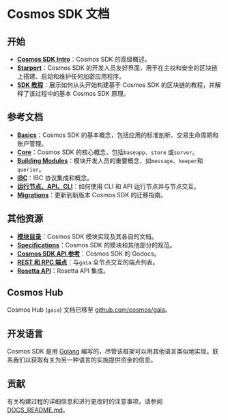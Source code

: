 <!--
layout: homepage
title: Cosmos SDK Documentation
description: Cosmos SDK is the world’s most popular framework for building application-specific blockchains.
sections:
  - title: Introduction
    desc: High-level overview of the Cosmos SDK.
    url: /intro/overview.html
    icon: introduction
  - title: Basics
    desc: Anatomy of a blockchain, transaction lifecycle, accounts and more.
    icon: basics
    url: /basics/app-anatomy.html
  - title: Core Concepts
    desc: Read about the core concepts like baseapp, the store, or the server.
    icon: core
    url: /core/baseapp.html
  - title: Building Modules
    desc: Discover how to build modules for the Cosmos SDK.
    icon: modules
    url: /building-modules/intro.html
  - title: Running a Node
    desc: Running and interacting with nodes using the CLI and API.
    icon: interfaces
    url: /run-node/
  - title: Modules
    desc: Explore existing modules to build your application with.
    icon: specifications
    url: /modules/
stack:
  - title: Cosmos Hub
    desc: The first of thousands of interconnected blockchains on the Cosmos Network.
    color: "#BA3FD9"
    label: hub
    url: http://hub.cosmos.network
  - title: Tendermint Core
    desc: The leading BFT engine for building blockchains, powering Cosmos SDK.
    color: "#00BB00"
    label: core
    url: http://docs.tendermint.com
footer:
  newsletter: false
aside: false
-->

# Cosmos SDK 文档

## 开始

- **[Cosmos SDK Intro](./intro/overview.md)**：Cosmos SDK 的高级概述。
- **[Starport](https://docs.starport.network/)**：Cosmos SDK 的开发人员友好界面，用于在主权和安全的区块链上搭建、启动和维护任何加密应用程序。
- **[SDK 教程](https://tutorials.cosmos.network/)**：展示如何从头开始构建基于 Cosmos SDK 的区块链的教程，并解释了该过程中的基本 Cosmos SDK 原理。

## 参考文档

- **[Basics](./basics/)**：Cosmos SDK 的基本概念，包括应用的标准剖析、交易生命周期和账户管理。
- **[Core](./core/)**：Cosmos SDK 的核心概念，包括`baseapp`、`store` 或`server`。
- **[Building Modules](./building-modules/)**：模块开发人员的重要概念，如`message`、`keeper`和`querier`。
- **[IBC](./ibc/)**：IBC 协议集成和概念。
- **[运行节点、API、CLI](./run-node/)**：如何使用 CLI 和 API 运行节点并与节点交互。
- **[Migrations](./migrations/)**：更新到新版本 Cosmos SDK 的迁移指南。

## 其他资源

- **[模块目录](../x/)**：Cosmos SDK 模块实现及其各自的文档。
- **[Specifications](./spec/)**：Cosmos SDK 的模块和其他部分的规范。
- **[Cosmos SDK API 参考](https://godoc.org/github.com/cosmos/cosmos-sdk)**：Cosmos SDK 的 Godocs。
- **[REST 和 RPC 端点](https://cosmos.network/rpc/)**：与`gaia` 全节点交互的端点列表。
- **[Rosetta API](./run-node/rosetta.md)**：Rosetta API 集成。

## Cosmos Hub

Cosmos Hub (`gaia`) 文档已移至 [github.com/cosmos/gaia](https://github.com/cosmos/gaia/tree/master/docs)。

## 开发语言

Cosmos SDK 是用 [Golang](https://golang.org/) 编写的，尽管该框架可以用其他语言类似地实现。联系我们以获取有关为另一种语言的实施提供资金的信息。

## 贡献

有关构建过程的详细信息和进行更改时的注意事项，请参阅 [DOCS_README.md](https://github.com/cosmos/cosmos-sdk/blob/master/docs/DOCS_README.md)。 